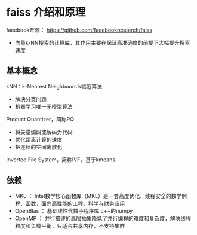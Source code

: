 
# faiss 介绍和原理
facebook开源：
  https://github.com/facebookresearch/faiss
- 向量k-NN搜索的计算库，其作用主要在保证高准确度的前提下大幅提升搜索速度

## 基本概念

kNN：k-Nearest Neighboors k临近算法
- 解决分类问题
- 机器学习唯一无模型算法

Product Quantizer，简称PQ
 - 将矢量编码或解码为代码
 - 优化距离计算的速度
 - 把连续的空间离散化
 
Inverted File System，简称IVF，基于kmeans


## 依赖

- MKL ： Intel数学核心函数库（MKL）是一套高度优化、线程安全的数学例程、函数，面向高性能的工程、科学与财务应用
- OpenBlas ： 基础线性代数子程序库 c++的numpy
- OpenMP ： 并行描述的高层抽象降低了并行编程的难度和复杂度，解决线程粒度和负载平衡，只适合共享内存，不支持集群


